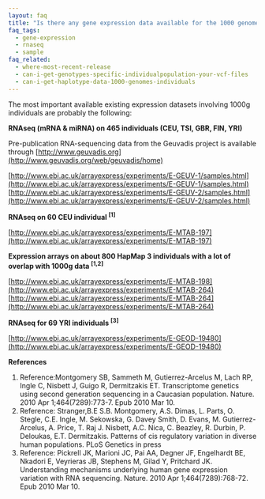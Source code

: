 ```yaml
---
layout: faq
title: "Is there any gene expression data available for the 1000 genomes project samples?"
faq_tags:
  - gene-expression
  - rnaseq
  - sample
faq_related:
  - where-most-recent-release
  - can-i-get-genotypes-specific-individualpopulation-your-vcf-files
  - can-i-get-haplotype-data-1000-genomes-individuals
---
```


The most important available existing expression datasets involving 1000g individuals are probably the following:

**RNAseq (mRNA & miRNA) on 465 individuals (CEU, TSI, GBR, FIN, YRI)**

Pre-publication RNA-sequencing data from the Geuvadis project is available through [http://www.geuvadis.org](http://www.geuvadis.org/web/geuvadis/home)

[http://www.ebi.ac.uk/arrayexpress/experiments/E-GEUV-1/samples.html](http://www.ebi.ac.uk/arrayexpress/experiments/E-GEUV-1/samples.html)  
[http://www.ebi.ac.uk/arrayexpress/experiments/E-GEUV-2/samples.html](http://www.ebi.ac.uk/arrayexpress/experiments/E-GEUV-2/samples.html)

**RNAseq on 60 CEU individual <sup>[1]</sup>**

[http://www.ebi.ac.uk/arrayexpress/experiments/E-MTAB-197](http://www.ebi.ac.uk/arrayexpress/experiments/E-MTAB-197)

**Expression arrays on about 800 HapMap 3 individuals with a lot of overlap with 1000g data <sup>[1,2]</sup>**

[http://www.ebi.ac.uk/arrayexpress/experiments/E-MTAB-198](http://www.ebi.ac.uk/arrayexpress/experiments/E-MTAB-264)  
[http://www.ebi.ac.uk/arrayexpress/experiments/E-MTAB-264](http://www.ebi.ac.uk/arrayexpress/experiments/E-MTAB-264)

**RNAseq for 69 YRI individuals <sup>[3]</sup>**

[http://www.ebi.ac.uk/arrayexpress/experiments/E-GEOD-19480](http://www.ebi.ac.uk/arrayexpress/experiments/E-GEOD-19480)

**References**

1.  Reference:Montgomery SB, Sammeth M, Gutierrez-Arcelus M, Lach RP, Ingle C, Nisbett J, Guigo R, Dermitzakis ET. Transcriptome genetics using second generation sequencing in a Caucasian population. Nature. 2010 Apr 1;464(7289):773-7\. Epub 2010 Mar 10.
2.  Reference: Stranger,B.E S.B. Montgomery, A.S. Dimas, L. Parts, O. Stegle, C.E. Ingle, M. Sekowska, G. Davey Smith, D. Evans, M. Gutierrez-Arcelus, A. Price, T. Raj J. Nisbett, A.C. Nica, C. Beazley, R. Durbin, P. Deloukas, E.T. Dermitzakis. Patterns of cis regulatory variation in diverse human populations. PLoS Genetics in press
3.  Reference: Pickrell JK, Marioni JC, Pai AA, Degner JF, Engelhardt BE, Nkadori E, Veyrieras JB, Stephens M, Gilad Y, Pritchard JK. Understanding mechanisms underlying human gene expression variation with RNA sequencing. Nature. 2010 Apr 1;464(7289):768-72\. Epub 2010 Mar 10.
